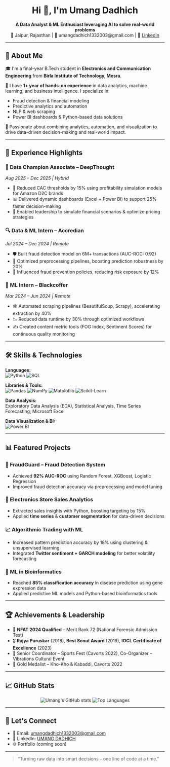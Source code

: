 <h1 align="center">Hi 👋, I'm Umang Dadhich</h1>

<p align="center">
  <b>A Data Analyst & ML Enthusiast leveraging AI to solve real-world problems</b><br>
  📍 Jaipur, Rajasthan | 📧 umangdadhich1332003@gmail.com | 🔗 <a href="https://www.linkedin.com/in/umangdadhich">LinkedIn</a>
</p>

---

## 🧠 About Me

🎓 I'm a final-year B.Tech student in **Electronics and Communication Engineering** from **Birla Institute of Technology, Mesra**.

💼 I have **1+ year of hands-on experience** in data analytics, machine learning, and business intelligence. I specialize in:

- Fraud detection & financial modeling  
- Predictive analytics and automation  
- NLP & web scraping  
- Power BI dashboards & Python-based data solutions  

🚀 Passionate about combining analytics, automation, and visualization to drive data-driven decision-making and real-world impact.

---

## 💼 Experience Highlights

### 🧩 Data Champion Associate – DeepThought
*Aug 2025 – Dec 2025 | Hybrid*
- 🧮 Reduced CAC thresholds by 15% using profitability simulation models for Amazon D2C brands
- 📊 Delivered dynamic dashboards (Excel + Power BI) to support 25% faster decision-making
- 🧠 Enabled leadership to simulate financial scenarios & optimize pricing strategies

### 🔍 Data & ML Intern – Accredian
*Jul 2024 – Dec 2024 | Remote*
- 🛡️ Built fraud detection model on 6M+ transactions (AUC-ROC: 0.92)
- 🔄 Optimized preprocessing pipelines, boosting prediction robustness by 20%
- 🧾 Influenced fraud prevention policies, reducing risk exposure by 12%

### 🧪 ML Intern – Blackcoffer
*Mar 2024 – Jun 2024 | Remote*
- 🕸️ Automated scraping pipelines (BeautifulSoup, Scrapy), accelerating extraction by 40%
- 📉 Reduced data runtime by 30% through optimized workflows
- ✍️ Created content metric tools (FOG Index, Sentiment Scores) for continuous quality monitoring

---

## 🛠️ Skills & Technologies

**Languages:**  
![Python](https://img.shields.io/badge/Python-3776AB?style=for-the-badge&logo=python&logoColor=white)
![SQL](https://img.shields.io/badge/SQL-336791?style=for-the-badge&logo=postgresql&logoColor=white)

**Libraries & Tools:**  
![Pandas](https://img.shields.io/badge/Pandas-150458?style=for-the-badge&logo=pandas&logoColor=white)
![NumPy](https://img.shields.io/badge/Numpy-013243?style=for-the-badge&logo=numpy&logoColor=white)
![Matplotlib](https://img.shields.io/badge/Matplotlib-11557C?style=for-the-badge&logo=python&logoColor=white)
![Scikit-Learn](https://img.shields.io/badge/Scikit--Learn-F7931E?style=for-the-badge&logo=scikit-learn&logoColor=white)

**Data Analysis:**  
Exploratory Data Analysis (EDA), Statistical Analysis, Time Series Forecasting, Microsoft Excel

**Data Visualization & BI:**  
![Power BI](https://img.shields.io/badge/PowerBI-F2C811?style=for-the-badge&logo=powerbi&logoColor=black)

---

## 📊 Featured Projects

### 🔐 FraudGuard – Fraud Detection System
- Achieved **92% AUC-ROC** using Random Forest, XGBoost, Logistic Regression
- Improved fraud detection accuracy via preprocessing and model tuning

### 🏪 Electronics Store Sales Analytics
- Extracted sales insights with Python, boosting targeting by 15%
- Applied **time series** & **customer segmentation** for data-driven decisions

### 📈 Algorithmic Trading with ML
- Increased pattern prediction accuracy by 18% using clustering & unsupervised learning
- Integrated **Twitter sentiment + GARCH modeling** for better volatility forecasting

### 🧬 ML in Bioinformatics
- Reached **85% classification accuracy** in disease prediction using gene expression data
- Applied predictive ML models and Python-based bioinformatics tools

---

## 🏆 Achievements & Leadership

- 🥇 **NFAT 2024 Qualified** – Merit Rank 72 (National Forensic Admission Test)
- 🎖️ **Rajya Puruskar** (2018), **Best Scout Award** (2019), **IOCL Certificate of Excellence** (2023)
- 🎯 Senior Coordinator – Sports Fest (Cavorts 2022), Co-Organizer – Vibrations Cultural Event
- 🏅 Gold Medalist – Kho-Kho & Kabaddi, Cavorts 2022

---

## 📈 GitHub Stats

<p align="center">
  <img src="https://github-readme-stats.vercel.app/api?username=UmangDadhich&show_icons=true&theme=radical" alt="Umang's GitHub stats" />
  <img src="https://github-readme-stats.vercel.app/api/top-langs/?username=UmangDadhich&layout=compact&theme=radical&langs_count=10&hide=html,css" alt="Top Languages" />
</p>

---

## 🔗 Let's Connect

- 📧 Email: umangdadhich1332003@gmail.com  
- 💼 LinkedIn: [UMANG DADHICH](https://www.linkedin.com/in/umangdadhich)  
- 🌐 Portfolio (coming soon)

---

> “Turning raw data into smart decisions – one line of code at a time.”
